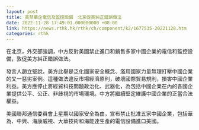 ```yaml
---
layout: post
title: 美禁華企電信及監控設備　北京促美糾正錯誤做法
date: 2022-11-28 17:49:01.000000000 +08:00
link: https://news.rthk.hk/rthk/ch/component/k2/1677535-20221128.htm
categories: rthk
---
```


在北京，外交部強調，中方反對美國禁止進口和銷售多家中國企業的電信和監控設備，敦促美方糾正錯誤做法。

發言人趙立堅說，美方此舉是泛化國家安全概念、濫用國家力量無理打壓中國企業的又一惡劣案例。這種做法違反市場經濟原則，破壞國際貿易規則，損害中國企業利益。美方應停止將經貿科技問題政治化、武器化，為包括中國企業在內的各國企業提供公平、公正、非歧視的市場環境。中方將繼續堅定維護中國企業的正當合法權益。

美國聯邦通信委員會上星期以國家安全為由，宣布禁止批准五家中國企業，包括華為、中興、海康威視、大華技術和海能達生產的電信設備進口美國。
